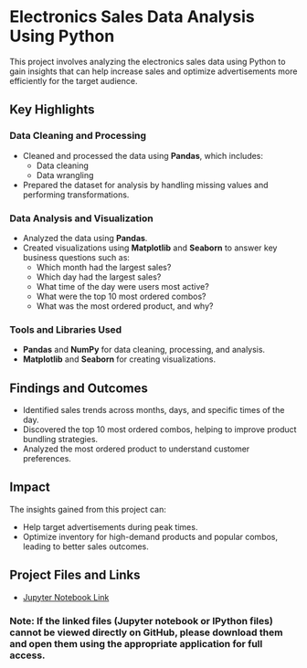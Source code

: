 # Electronics Sales Data Analysis Using Python  

This project involves analyzing the electronics sales data using Python to gain insights that can help increase sales and optimize advertisements more efficiently for the target audience.  

## Key Highlights  

### Data Cleaning and Processing  
- Cleaned and processed the data using **Pandas**, which includes:  
  - Data cleaning  
  - Data wrangling  
- Prepared the dataset for analysis by handling missing values and performing transformations.  

### Data Analysis and Visualization  
- Analyzed the data using **Pandas**.  
- Created visualizations using **Matplotlib** and **Seaborn** to answer key business questions such as:  
  - Which month had the largest sales?  
  - Which day had the largest sales?  
  - What time of the day were users most active?  
  - What were the top 10 most ordered combos?  
  - What was the most ordered product, and why?  

### Tools and Libraries Used  
- **Pandas** and **NumPy** for data cleaning, processing, and analysis.  
- **Matplotlib** and **Seaborn** for creating visualizations.  

## Findings and Outcomes  
- Identified sales trends across months, days, and specific times of the day.  
- Discovered the top 10 most ordered combos, helping to improve product bundling strategies.  
- Analyzed the most ordered product to understand customer preferences.  

## Impact  
The insights gained from this project can:  
- Help target advertisements during peak times.  
- Optimize inventory for high-demand products and popular combos, leading to better sales outcomes.  

## Project Files and Links 
- [Jupyter Notebook Link](https://github.com/arunkumarsp-ds/-EDA-ELECTRONICS-SALES-DATA-ANALYSIS-USING-PYTHON-AND-ITS-LIBRARIES-/blob/main/electronics_sales_data_analysis_project_notebook.ipynb)

### Note: If the linked files (Jupyter notebook or IPython files) cannot be viewed directly on GitHub, please download them and open them using the appropriate application for full access.

